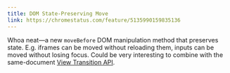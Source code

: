 ```yaml
---
title: DOM State-Preserving Move
link: https://chromestatus.com/feature/5135990159835136
---
```


Whoa neat—a new `moveBefore` DOM manipulation method that preserves state. E.g.
iframes can be moved without reloading them, inputs can be moved without losing
focus. Could be very interesting to combine with the same-document [View
Transition API](https://developer.mozilla.org/en-US/docs/Web/API/View_Transition_API).
